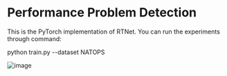 # Performance Problem Detection

This is the PyTorch implementation of RTNet. You can run the experiments through command:

python train.py --dataset NATOPS

![image](https://user-images.githubusercontent.com/70479205/213989417-37649026-fc10-47ec-9836-fc2f7b4a5d23.png)
